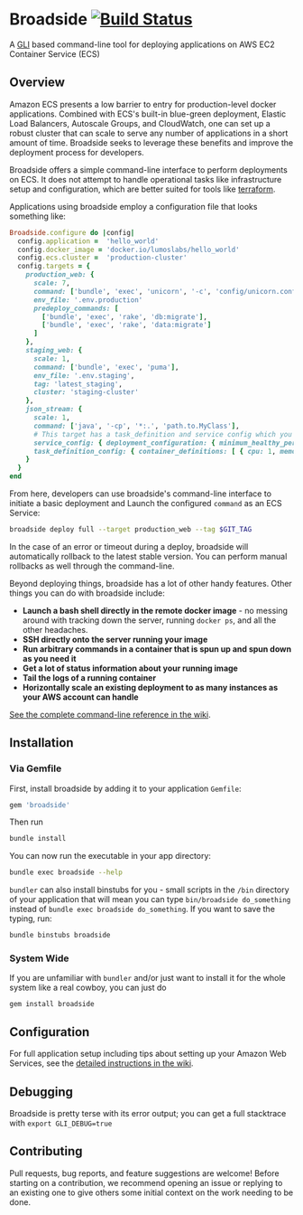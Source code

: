 # Broadside [![Build Status](https://travis-ci.org/lumoslabs/broadside.svg?branch=master)](https://travis-ci.org/lumoslabs/broadside)

A [GLI](https://github.com/davetron5000/gli) based command-line tool for deploying applications on AWS EC2 Container Service (ECS)

## Overview
Amazon ECS presents a low barrier to entry for production-level docker applications. Combined with ECS's built-in blue-green deployment, Elastic Load Balancers, Autoscale Groups, and CloudWatch, one can set up a robust cluster that can scale to serve any number of applications in a short amount of time. Broadside seeks to leverage these benefits and improve the deployment process for developers.

Broadside offers a simple command-line interface to perform deployments on ECS. It does not attempt to handle operational tasks like infrastructure setup and configuration, which are better suited for tools like [terraform](https://www.terraform.io/).

Applications using broadside employ a configuration file that looks something like:

```ruby
Broadside.configure do |config|
  config.application =  'hello_world'
  config.docker_image = 'docker.io/lumoslabs/hello_world'
  config.ecs.cluster =  'production-cluster'
  config.targets = {
    production_web: {
      scale: 7,
      command: ['bundle', 'exec', 'unicorn', '-c', 'config/unicorn.conf.rb'],
      env_file: '.env.production'
      predeploy_commands: [
        ['bundle', 'exec', 'rake', 'db:migrate'],
        ['bundle', 'exec', 'rake', 'data:migrate']
      ]
    },
    staging_web: {
      scale: 1,
      command: ['bundle', 'exec', 'puma'],
      env_file: '.env.staging',
      tag: 'latest_staging',
      cluster: 'staging-cluster'
    },
    json_stream: {
      scale: 1,
      command: ['java', '-cp', '*:.', 'path.to.MyClass'],
      # This target has a task_definition and service config which you use to bootstrap a new AWS Service
      service_config: { deployment_configuration: { minimum_healthy_percent: 0.5 } },
      task_definition_config: { container_definitions: [ { cpu: 1, memory: 2000, } ] }
    }
  }
end
```

From here, developers can use broadside's command-line interface to initiate a basic deployment and Launch the
configured `command` as an ECS Service:

```bash
broadside deploy full --target production_web --tag $GIT_TAG
```

In the case of an error or timeout during a deploy, broadside will automatically rollback to the latest stable version. You can perform manual rollbacks as well through the command-line.

Beyond deploying things, broadside has a lot of other handy features.  Other things you can do with broadside include:

- **Launch a bash shell directly in the remote docker image** - no messing around with tracking down the server, running `docker ps`, and all the other headaches.
- **SSH directly onto the server running your image**
- **Run arbitrary commands in a container that is spun up and spun down as you need it**
- **Get a lot of status information about your running image**
- **Tail the logs of a running container**
- **Horizontally scale an existing deployment to as many instances as your AWS account can handle**

[See the complete command-line reference in the wiki](https://github.com/lumoslabs/broadside/wiki/CLI-reference).


## Installation
### Via Gemfile
First, install broadside by adding it to your application `Gemfile`:

```ruby
gem 'broadside'
```

Then run
```bash
bundle install
```

You can now run the executable in your app directory:
```bash
bundle exec broadside --help
```

`bundler` can also install binstubs for you - small scripts in the `/bin` directory of your application that will mean you can type `bin/broadside do_something` instead of `bundle exec broadside do_something`.  If you want to save the typing, run:

```bash
bundle binstubs broadside
```

### System Wide
If you are unfamiliar with `bundler` and/or just want to install it for the whole system like a real cowboy, you can just do
```
gem install broadside
```

## Configuration
For full application setup including tips about setting up your Amazon Web Services, see the [detailed instructions in the wiki](https://github.com/lumoslabs/broadside/wiki).

## Debugging
Broadside is pretty terse with its error output; you can get a full stacktrace with `export GLI_DEBUG=true`

## Contributing
Pull requests, bug reports, and feature suggestions are welcome! Before starting on a contribution, we recommend opening an issue or replying to an existing one to give others some initial context on the work needing to be done.
